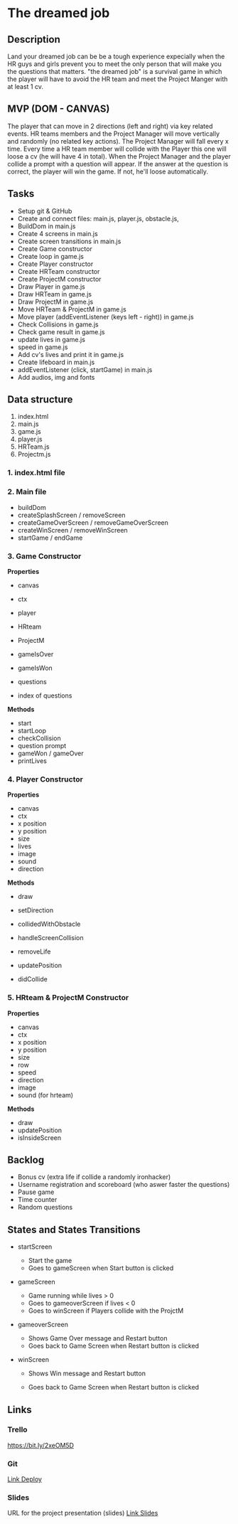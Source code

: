 # The dreamed job

## Description

Land your dreamed job can be be a tough experience expecially when the HR guys and girls prevent you to meet the only person that will make you the questions that matters. "the dreamed job" is a survival game in which the player will have to avoid the HR team and meet the Project Manger with at least 1 cv.

## MVP (DOM - CANVAS)

The player that can move in 2 directions (left and right) via key related events. HR teams members and the Project Manager will move vertically and randomly (no related key actions). The Project Manager will fall every x time. Every time a HR team member will collide with the Player this one will loose a cv (he will have 4 in total). When the Project Manager and the player collide a prompt with a question will appear. If the answer at the question is correct, the player will win the game. If not, he'll loose automatically.

## Tasks

- Setup git & GitHub
- Create and connect files: main.js, player.js, obstacle.js,
- BuildDom in main.js
- Create 4 screens in main.js
- Create screen transitions in main.js
- Create Game constructor
- Create loop in game.js
- Create Player constructor
- Create HRTeam constructor
- Create ProjectM constructor
- Draw Player in game.js
- Draw HRTeam in game.js
- Draw ProjectM in game.js
- Move HRTeam & ProjectM in game.js
- Move player (addEventListener (keys left - right)) in game.js
- Check Collisions in game.js
- Check game result in game.js
- update lives in game.js
- speed in game.js
- Add cv's lives and print it in game.js
- Create lifeboard in main.js
- addEventListener (click, startGame) in main.js
- Add audios, img and fonts

## Data structure

1. index.html
2. main.js
3. game.js
4. player.js
5. HRTeam.js
6. Projectm.js

### 1. index.html file

### 2. Main file

- buildDom
- createSplashScreen / removeScreen
- createGameOverScreen / removeGameOverScreen
- createWinScreen / removeWinScreen
- startGame / endGame

### 3. Game Constructor

**Properties**

- canvas

- ctx

- player

- HRteam

- ProjectM

- gameIsOver

- gameIsWon

- questions

- index of questions

**Methods**

- start
- startLoop
- checkCollision
- question prompt
- gameWon / gameOver
- printLives

### 4. Player Constructor

**Properties**

- canvas
- ctx
- x position
- y position
- size
- lives
- image
- sound
- direction

**Methods**

- draw

- setDirection

- collidedWithObstacle

- handleScreenCollision

- removeLife

- updatePosition

- didCollide

### 5. HRteam & ProjectM Constructor

**Properties**

- canvas
- ctx
- x position
- y position
- size
- row
- speed
- direction
- image
- sound (for hrteam)

**Methods**

- draw
- updatePosition
- isInsideScreen

## Backlog

- Bonus cv (extra life if collide a randomly ironhacker)
- Username registration and scoreboard (who aswer faster the questions)
- Pause game
- Time counter
- Random questions

## States and States Transitions

- startScreen

  - Start the game
  - Goes to gameScreen when Start button is clicked

- gameScreen

  - Game running while lives > 0
  - Goes to gameoverScreen if lives < 0
  - Goes to winScreen if Players collide with the ProjctM

- gameoverScreen

  - Shows Game Over message and Restart button
  - Goes back to Game Screen when Restart button is clicked

- winScreen

  - Shows Win message and Restart button

  - Goes back to Game Screen when Restart button is clicked

## Links

### Trello

https://bit.ly/2xeOM5D

### Git

[Link Deploy](https://bit.ly/3abLQE7)

### Slides

URL for the project presentation (slides) [Link Slides](https://bit.ly/2KbTiUY)

